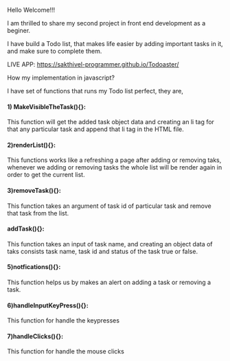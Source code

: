 <p>Hello Welcome!!!</p>
<p>I am thrilled to share my second project in front end development as a beginer.</p>
<p>I have build a Todo list, that makes life easier by adding important tasks in it, and make sure to complete them.</p>

LIVE APP: https://sakthivel-programmer.github.io/Todoaster/

<p>How my implementation in javascript?</p>
<p>I have set of functions that runs my Todo list perfect, they are,</p>
<h4>1) MakeVisibleTheTask(){}:</h4>
<p>This function will get the added task object data and creating an li tag for that any particular task and append that li tag in the HTML file.</p>
<h4>2)renderList(){}:</h4>
 <p>This functions works like a refreshing a page after adding or removing taks, whenever we adding or removing tasks the whole list will be render again in order to get the current list. </p>
<h4>3)removeTask(){}:</h4>
<p>This function takes an argument of task id of particular task and remove that task from the list.</p>
<h4>addTask(){}:</h4>
<p>This function takes an input of task name, and creating an object data of taks consists task name, task id and status of the task true or false.</p>
<h4>5)notfications(){}:</h4>
<p>This function helps us by makes an alert on adding a task or removing a task.</p>
<h4>6)handleInputKeyPress(){}:</h4>
<p>This function for handle the keypresses</p>
<h4>7)handleClicks(){}:</h4>
<p>This function for handle the mouse clicks</p>
